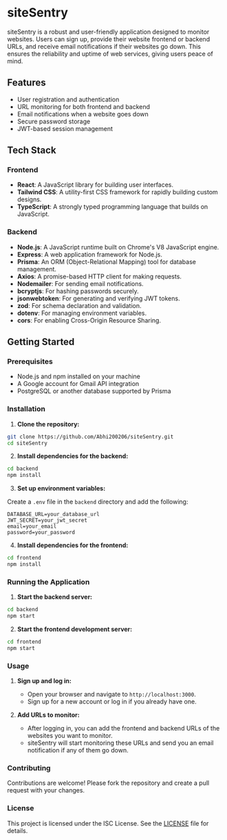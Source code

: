 # siteSentry 

siteSentry is a robust and user-friendly application designed to monitor websites. Users can sign up, provide their website frontend or backend URLs, and receive email notifications if their websites go down. This ensures the reliability and uptime of web services, giving users peace of mind.

## Features

- User registration and authentication
- URL monitoring for both frontend and backend
- Email notifications when a website goes down
- Secure password storage
- JWT-based session management

## Tech Stack

### Frontend

- **React**: A JavaScript library for building user interfaces.
- **Tailwind CSS**: A utility-first CSS framework for rapidly building custom designs.
- **TypeScript**: A strongly typed programming language that builds on JavaScript.

### Backend

- **Node.js**: A JavaScript runtime built on Chrome's V8 JavaScript engine.
- **Express**: A web application framework for Node.js.
- **Prisma**: An ORM (Object-Relational Mapping) tool for database management.
- **Axios**: A promise-based HTTP client for making requests.
- **Nodemailer**: For sending email notifications.
- **bcryptjs**: For hashing passwords securely.
- **jsonwebtoken**: For generating and verifying JWT tokens.
- **zod**: For schema declaration and validation.
- **dotenv**: For managing environment variables.
- **cors**: For enabling Cross-Origin Resource Sharing.

## Getting Started

### Prerequisites

- Node.js and npm installed on your machine
- A Google account for Gmail API integration
- PostgreSQL or another database supported by Prisma

### Installation

1. **Clone the repository:**

```bash
git clone https://github.com/Abhi200206/siteSentry.git
cd siteSentry
```

2. **Install dependencies for the backend:**

```bash
cd backend
npm install
```

3. **Set up environment variables:**

Create a `.env` file in the `backend` directory and add the following:

```plaintext
DATABASE_URL=your_database_url
JWT_SECRET=your_jwt_secret
email=your_email
password=your_password
```

4. **Install dependencies for the frontend:**

```bash
cd frontend
npm install
```

### Running the Application

1. **Start the backend server:**

```bash
cd backend
npm start
```

2. **Start the frontend development server:**

```bash
cd frontend
npm start
```

### Usage

1. **Sign up and log in:**

   - Open your browser and navigate to `http://localhost:3000`.
   - Sign up for a new account or log in if you already have one.

2. **Add URLs to monitor:**

   - After logging in, you can add the frontend and backend URLs of the websites you want to monitor.
   - siteSentry will start monitoring these URLs and send you an email notification if any of them go down.

### Contributing

Contributions are welcome! Please fork the repository and create a pull request with your changes.

### License

This project is licensed under the ISC License. See the [LICENSE](LICENSE) file for details.
